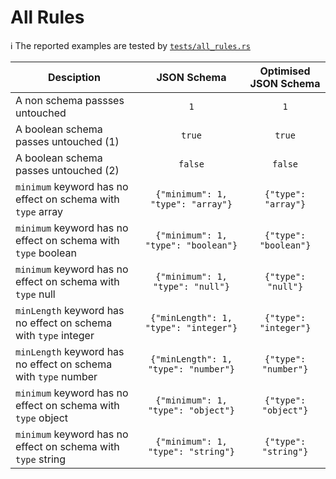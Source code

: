 # All Rules

:information_source: The reported examples are tested by [`tests/all_rules.rs`](https://github.com/macisamuele/jsonschema-equivalent/blob/master/tests/all_rules.rs)

<!--
    Please do not change the strucutre of the table and/or introduce pipes (`|`) in the table rows.
    Pipes are allowed/required only to read the line.

    This is required as we're verifying the examples via the test.

    Few extra notes:
    * Do not modify/remove the TABLE START and END comment lines
    * Each example should be reported on a single line
      (as the test process the input line by line)
    * Ensure that the JSON Schema are wrapped by backquotes (`)
      due to syntax highlighting
-->
<!-- TABLE START -->
| Desciption | JSON Schema | Optimised JSON Schema |
|-|:-:|:-:|
| A non schema passses untouched | `1` | `1` |
| A boolean schema passes untouched (1) | `true` | `true` |
| A boolean schema passes untouched (2) | `false` | `false` |
| `minimum` keyword has no effect on schema with `type` array | `{"minimum": 1, "type": "array"}` | `{"type": "array"}` |
| `minimum` keyword has no effect on schema with `type` boolean | `{"minimum": 1, "type": "boolean"}` | `{"type": "boolean"}` |
| `minimum` keyword has no effect on schema with `type` null | `{"minimum": 1, "type": "null"}` | `{"type": "null"}` |
| `minLength` keyword has no effect on schema with `type` integer | `{"minLength": 1, "type": "integer"}` | `{"type": "integer"}` |
| `minLength` keyword has no effect on schema with `type` number | `{"minLength": 1, "type": "number"}` | `{"type": "number"}` |
| `minimum` keyword has no effect on schema with `type` object | `{"minimum": 1, "type": "object"}` | `{"type": "object"}` |
| `minimum` keyword has no effect on schema with `type` string | `{"minimum": 1, "type": "string"}` | `{"type": "string"}` |
<!-- TABLE END -->
